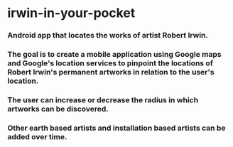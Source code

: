 # irwin-in-your-pocket
### Android app that locates the works of artist Robert Irwin.

### The goal is to create a mobile application using Google maps and Google's location services to pinpoint the locations of Robert Irwin's permanent artworks in relation to the user's location. 

### The user can increase or decrease the radius in which artworks can be discovered. 

### Other earth based artists and installation based artists can be added over time.
